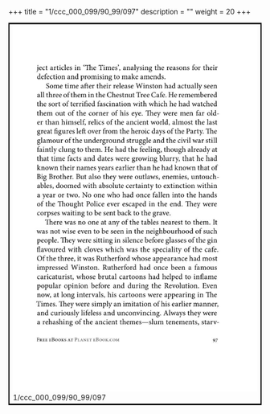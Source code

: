 +++
title = "1/ccc_000_099/90_99/097"
description = ""
weight = 20
+++

<table style="border:2px solid black;max-width:800px;max-height:800px;" 
><tr><td><img class="center-fit-jpg"
src="/jpg_/out_jpg_1984__097.jpg"  >1/ccc_000_099/90_99/097</img></td></tr></table>
